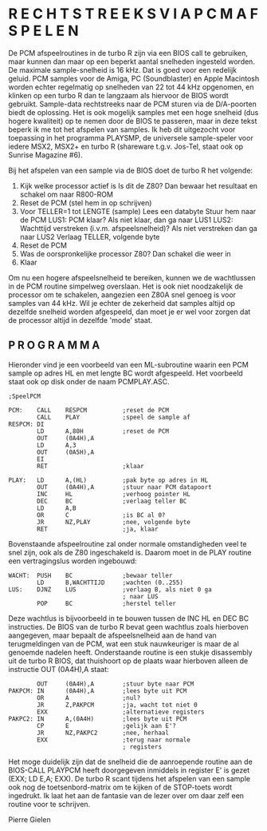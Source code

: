 # R E C H T S T R E E K S   V I A   P C M   A F S P E L E N 
                                                            

De PCM  afspeelroutines in de turbo R zijn via een BIOS call 
te  gebruiken, maar  kunnen dan  maar op  een beperkt aantal 
snelheden ingesteld  worden. De  maximale sample-snelheid is 
16  kHz. Dat  is goed  voor een redelijk geluid. PCM samples 
voor de  Amiga, PC  (Soundblaster) en Apple Macintosh worden 
echter  regelmatig op snelheden van 22 tot 44 kHz opgenomen, 
en klinken  op een  turbo R  dan te langzaam als hiervoor de 
BIOS  wordt gebruikt.  Sample-data rechtstreeks  naar de PCM 
sturen via  de D/A-poorten  biedt de  oplossing. Het  is ook 
mogelijk   samples  met   een  hoge   snelheid  (dus  hogere 
kwaliteit) op  te nemen  door de  BIOS te  passeren, maar in 
deze tekst beperk ik me tot het afspelen van samples. Ik heb 
dit  uitgezocht voor toepassing in het programma PLAYSMP, de 
universele sample-speler  voor iedere MSX2, MSX2+ en turbo R 
(shareware  t.g.v. Jos-Tel,  staat ook  op Sunrise  Magazine 
#6).

Bij  het afspelen van een sample via de BIOS doet de turbo R 
het volgende:

1. Kijk welke processor actief is
   Is dit de Z80?
       Dan bewaar het resultaat en schakel om naar R800-ROM
2. Reset de PCM (stel hem in op schrijven)
3. Voor TELLER=1 tot LENGTE (sample)
       Lees een databyte
       Stuur hem naar de PCM
LUS1:  PCM klaar?
       Als niet klaar, dan ga naar LUS1
LUS2:  Wachttijd verstreken (i.v.m. afspeelsnelheid)?
       Als niet verstreken dan ga naar LUS2
   Verlaag TELLER, volgende byte
4. Reset de PCM
5. Was de oorspronkelijke processor Z80?
       Dan schakel die weer in
6. Klaar


Om  nu een  hogere afspeelsnelheid te bereiken, kunnen we de 
wachtlussen in  de PCM  routine simpelweg  overslaan. Het is 
ook   niet  noodzakelijk   de  processor  om  te  schakelen, 
aangezien een  Z80A snel  genoeg is voor samples van 44 kHz. 
Wil  je echter  de zekerheid  dat samples altijd op dezelfde 
snelheid worden  afgespeeld, dan  moet je er wel voor zorgen 
dat de processor altijd in dezelfde 'mode' staat.


## P R O G R A M M A 

Hieronder vind je een voorbeeld van een ML-subroutine waarin 
een   PCM  sample  op  adres  HL  en  met  lengte  BC  wordt 
afgespeeld. Het  voorbeeld staat  ook op  disk onder de naam 
PCMPLAY.ASC.

```
;SpeelPCM

PCM:    CALL    RESPCM          ;reset de PCM
        CALL    PLAY            ;speel de sample af
RESPCM: DI
        LD      A,80H           ;reset de PCM
        OUT     (0A4H),A
        LD      A,3
        OUT     (0A5H),A
        EI
        RET                     ;klaar

PLAY:   LD      A,(HL)          ;pak byte op adres in HL
        OUT     (0A4H),A        ;stuur naar PCM datapoort
        INC     HL              ;verhoog pointer HL
        DEC     BC              ;verlaag teller BC
        LD      A,B
        OR      C               ;is BC al 0?
        JR      NZ,PLAY         ;nee, volgende byte
        RET                     ;ja, klaar
```

Bovenstaande afspeelroutine zal onder normale omstandigheden 
veel  te snel  zijn, ook  als de Z80 ingeschakeld is. Daarom 
moet in de PLAY routine een vertragingslus worden ingebouwd:

```
WACHT:  PUSH    BC              ;bewaar teller
        LD      B,WACHTTIJD     ;wachten (0..255)
LUS:    DJNZ    LUS             ;verlaag B, als niet 0 ga
                                ; naar LUS
        POP     BC              ;herstel teller
```

Deze wachtlus  is bijvoorbeeld in te bouwen tussen de INC HL 
en  DEC BC  instructies. De  BIOS van  de turbo R bevat geen 
wachtlus  zoals   hierboven  aangegeven,   maar  bepaalt  de 
afspeelsnelheid  aan de  hand van terugmeldingen van de PCM, 
wat een  stuk nauwkeuriger  is maar  de al  genoemde nadelen 
heeft. Onderstaande routine is een stukje disassembly uit de 
turbo  R BIOS,  dat thuishoort  op de  plaats waar hierboven 
alleen de instructie OUT (0A4H),A staat:

```
        OUT     (0A4H),A        ;stuur byte naar PCM
PAKPCM: IN      (0A4H),A        ;lees byte uit PCM
        OR      A               ;nul?
        JR      Z,PAKPCM        ;ja, wacht tot niet 0
        EXX                     ;alternatieve registers
PAKPC2: IN      A,(0A4H)        ;lees byte uit PCM
        CP      E               ;gelijk aan E'?
        JR      NZ,PAKPC2       ;nee, herhaal
        EXX                     ;terug naar normale
                                ; registers
```

Het  moge duidelijk  zijn dat de snelheid die de aanroepende 
routine aan de BIOS-CALL PLAYPCM heeft doorgegeven inmiddels 
in register E' is gezet (EXX; LD E,A; EXX). De turbo R scant 
tijdens   het   afspelen   van   een  sample   ook  nog   de 
toetsenbord-matrix  om  te  kijken  of  de  STOP-toets wordt 
ingedrukt. Ik  laat het aan de fantasie van de lezer over om 
daar zelf een routine voor te schrijven.

Pierre Gielen